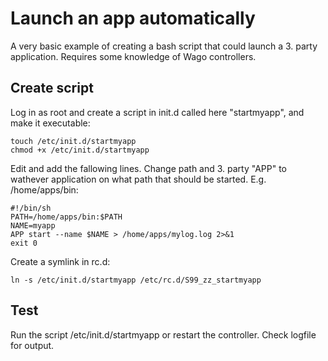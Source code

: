 # Launch an app automatically
A very basic example of creating a bash script that could launch a 3. party application.
Requires some knowledge of Wago controllers. 


## Create script

Log in as root and create a script in init.d called here "startmyapp", and make it executable:
```
touch /etc/init.d/startmyapp
chmod +x /etc/init.d/startmyapp
```

Edit and add the fallowing lines. Change path and 3. party "APP" to wathever application on what path that should be started.
E.g. /home/apps/bin:
```
#!/bin/sh
PATH=/home/apps/bin:$PATH
NAME=myapp
APP start --name $NAME > /home/apps/mylog.log 2>&1
exit 0
```

Create a symlink in rc.d:
```
ln -s /etc/init.d/startmyapp /etc/rc.d/S99_zz_startmyapp
```

## Test

Run the script /etc/init.d/startmyapp or restart the controller. 
Check logfile for output. 
